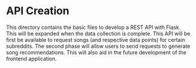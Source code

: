 # API Creation

This directory contains the basic files to develop a REST API with Flask. This will be expanded when the data collection is complete. This API will be first be available to request songs (and respective data points) for certain subreddits. The second phase will allow users to send requests to generate song recommendations. This will also aid in the future development of the frontend application.